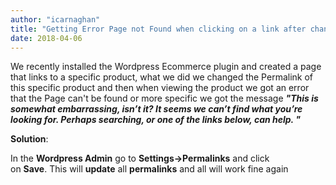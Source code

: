 ```yaml
---
author: "icarnaghan"
title: "Getting Error Page not Found when clicking on a link after changing Permalinks in Wordpress"
date: 2018-04-06
---
```


We recently installed the Wordpress Ecommerce plugin and created a page that links to a specific product, what we did we changed the Permalink of this specific product and then when viewing the product we got an error that the Page can't be found or more specific we got the message _**"This is somewhat embarrassing, isn’t it? It seems we can’t find what you’re looking for. Perhaps searching, or one of the links below, can help. "**_

**Solution**:

In the **Wordpress Admin** go to **Settings->Permalinks** and click on **Save**. This will **update** all **permalinks** and all will work fine again
